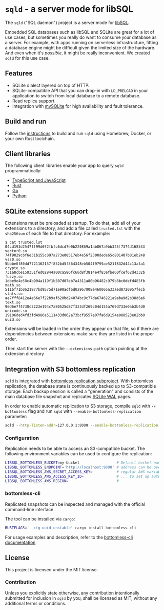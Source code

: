# `sqld` - a server mode for libSQL

The `sqld` ("SQL daemon") project is a server mode for
[libSQL](https://github.com/libsql/libsql/).

Embedded SQL databases such as libSQL and SQLite are great for a lot of use
cases, but sometimes you really do want to consume your database as a server.
For example, with apps running on serverless infrastructure, fitting a database
engine might be difficult given the limited size of the hardware. And even when
it's _possible_, it might be really inconvenient. We created `sqld` for this use
case.

## Features

* SQLite dialect layered on top of HTTP.
* SQLite-compatible API that you can drop-in with `LD_PRELOAD` in your
  application to switch from local database to a remote database.
* Read replica support.
* Integration with [mvSQLite](https://github.com/losfair/mvsqlite) for high
  availability and fault tolerance.

## Build and run

Follow the [instructions](./docs/BUILD-RUN.md) to build and run `sqld`
using Homebrew, Docker, or your own Rust toolchain.

## Client libraries

The following client libraries enable your app to query `sqld` programmatically:

* [TypeScript and JavaScript](https://github.com/libsql/libsql-client-ts)
* [Rust](https://github.com/libsql/libsql-client-rs)
* [Go](https://github.com/libsql/libsql-client-go)
* [Python](https://github.com/libsql/libsql-client-py)

## SQLite extensions support

Extensions must be preloaded at startup. To do that, add all of your extensions
to a directory, and add a file called `trusted.lst` with the `sha256sum` of each
file to that directory. For example:

```console
$ cat trusted.lst
04cd193d2547ff99d672fbfc6dcd7e0b220869a1ab867a9bb325f7374d168533  vector0.so
74f9029cbf6e31b155c097a273e08517eb4e56f2300dede65c801407b01eb248  vss0.so
5bbbe0f80dd7721162157f852bd5f364348eb504f9799ae521f832d44c13a3a1  crypto.so
731a8cbe150351fed02944a00ca586fc60d8f3814e4f83efbe60fcef62d4332b  fuzzy.so
1dbe9e4e58c4b994a119f1b507d07eb7a4311a80b96482c979b3bc0defd485fb  math.so
511bf71b0621977bd9575d71e90adf6d02967008e460066a33aed8720957fecb  stats.so
ae7fff8412e4e66e7f22b9af620bd24074bc9c77da6746221a9aba9d2b38d6a6  text.so
9ed6e7f4738c2223e194c7a80525d87f323df269c04d155a769d733e0ab3b4d0  unicode.so
19106ded4fd3fd4986a5111433d062a73bcf9557e07fa6d9154e088523e02bb0  uuid.so
```

Extensions will be loaded in the order they appear on that file, so if there are
dependencies between extensions make sure they are listed in the proper order.

Then start the server with the `--extensions-path` option pointing at the
extension directory

## Integration with S3 bottomless replication

`sqld` is integrated with [bottomless replication subproject]. With bottomless
replication, the database state is continuously backed up to S3-compatible
storage. Each backup session is called a "generation" and consists of the main
database file snapshot and replicates [SQLite WAL] pages.

In order to enable automatic replication to S3 storage, compile `sqld` with `-F bottomless` flag
and run `sqld` with `--enable-bottomless-replication` parameter:

```bash
sqld --http-listen-addr=127.0.0.1:8000 --enable-bottomless-replication
```

[bottomless replication subproject]: ./bottomless
[SQLite WAL]: https://www.sqlite.org/wal.html

### Configuration

Replication needs to be able to access an S3-compatible bucket. The following
environment variables can be used to configure the replication:

```bash
LIBSQL_BOTTOMLESS_BUCKET=my-bucket                 # Default bucket name: bottomless
LIBSQL_BOTTOMLESS_ENDPOINT='http://localhost:9000' # address can be overridden for local testing, e.g. with Minio
LIBSQL_BOTTOMLESS_AWS_SECRET_ACCESS_KEY=           # regular AWS variables are used
LIBSQL_BOTTOMLESS_AWS_ACCESS_KEY_ID=               # ... to set up auth, regions, etc.
LIBSQL_BOTTOMLESS_AWS_REGION=                      # .
```

### bottomless-cli

Replicated snapshots can be inspected and managed with the official command-line
interface.

The tool can be installed via `cargo`:

```bash
RUSTFLAGS='--cfg uuid_unstable' cargo install bottomless-cli
```

For usage examples and description, refer to the [bottomless-cli
documentation].

[bottomless-cli documentation]: ./bottomless#cli

## License

This project is licensed under the MIT license.

### Contribution

Unless you explicitly state otherwise, any contribution intentionally submitted for inclusion in `sqld` by you, shall be licensed as MIT, without any additional terms or conditions.
